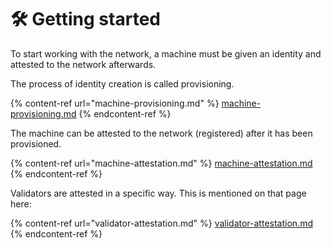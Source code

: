 # 🛠 Getting started

To start working with the network, a machine must be given an identity and attested to the network afterwards.&#x20;

The process of identity creation is called provisioning.

{% content-ref url="machine-provisioning.md" %}
[machine-provisioning.md](machine-provisioning.md)
{% endcontent-ref %}

The machine can be attested to the network (registered) after it has been provisioned.

{% content-ref url="machine-attestation.md" %}
[machine-attestation.md](machine-attestation.md)
{% endcontent-ref %}

Validators are attested in a specific way. This is mentioned on that page here:

{% content-ref url="validator-attestation.md" %}
[validator-attestation.md](validator-attestation.md)
{% endcontent-ref %}
